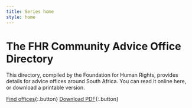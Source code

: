 ```yaml
---
title: Series home
style: home
---
```


# The FHR Community Advice Office Directory

This directory, compiled by the Foundation for Human Rights, provides details for advice offices around South Africa. You can read it online here, or download a printable version.

[Find offices](cao-directory/all.html){:.button} [Download PDF](download/cao-directory.pdf){:.button}
